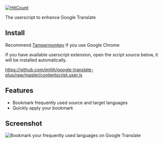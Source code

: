 [![HitCount](http://hits.dwyl.io/greatghoul/google-translate-plus.svg)](http://hits.dwyl.io/greatghoul/google-translate-plus)

The userscript to enhance Google Translate

## Install

Recommend [Tampermonkey] if you use Google Chrome 

If you have available userscript extension, open the script source below, it will be installed automatically.

https://github.com/imlijh/google-translate-plus/raw/master/contentscript.user.js

## Features

- Bookmark frequently used source and target languages
- Quickly apply your bookmark

## Screenshot

![Bookmark your frequently used languages on Google Translate](https://i.imgur.com/Ff78TBM.png)

[Tampermonkey]: https://chrome.google.com/webstore/detail/dhdgffkkebhmkfjojejmpbldmpobfkfo "Install Tampermonkey from Chrome Web Store"
